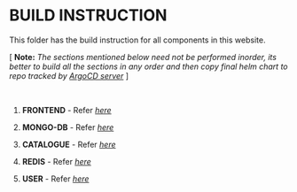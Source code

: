 # BUILD INSTRUCTION
This folder has the build instruction for all components in this website.

[ **Note:** _The sections mentioned below need not be performed inorder, its better to build all the sections in any order and then copy final helm chart to repo tracked by [ArgoCD server](./CD/)_ ]

</br>

1. **FRONTEND** - Refer [_here_](frontend)

2. **MONGO-DB** - Refer [_here_](mongodb)

3. **CATALOGUE** - Refer [_here_](catalogue)

4. **REDIS** - Refer [_here_](redis)

4. **USER** - Refer [_here_](user)

